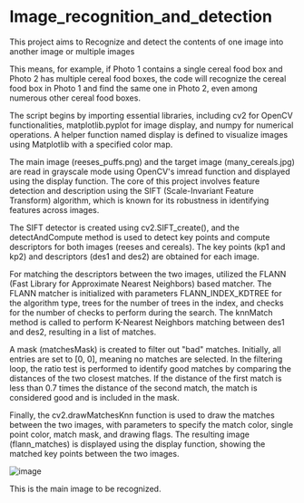 # Image_recognition_and_detection
This project aims to Recognize and detect the contents of one image into another image or multiple images 

This means, for example, if Photo 1 contains a single cereal food box and Photo 2 has multiple cereal food boxes, the code will recognize the cereal food box in Photo 1 and find the same one in Photo 2, even among numerous other cereal food boxes.

The script begins by importing essential libraries, including cv2 for OpenCV functionalities, matplotlib.pyplot for image display, and numpy for numerical operations. A helper function named display is defined to visualize images using Matplotlib with a specified color map.

The main image (reeses_puffs.png) and the target image (many_cereals.jpg) are read in grayscale mode using OpenCV's imread function and displayed using the display function. The core of this project involves feature detection and description using the SIFT (Scale-Invariant Feature Transform) algorithm, which is known for its robustness in identifying features across images.

The SIFT detector is created using cv2.SIFT_create(), and the detectAndCompute method is used to detect key points and compute descriptors for both images (reeses and cereals). The key points (kp1 and kp2) and descriptors (des1 and des2) are obtained for each image.

For matching the descriptors between the two images, utilized the FLANN (Fast Library for Approximate Nearest Neighbors) based matcher. The FLANN matcher is initialized with parameters FLANN_INDEX_KDTREE for the algorithm type, trees for the number of trees in the index, and checks for the number of checks to perform during the search. The knnMatch method is called to perform K-Nearest Neighbors matching between des1 and des2, resulting in a list of matches.

A mask (matchesMask) is created to filter out "bad" matches. Initially, all entries are set to [0, 0], meaning no matches are selected. In the filtering loop, the ratio test is performed to identify good matches by comparing the distances of the two closest matches. If the distance of the first match is less than 0.7 times the distance of the second match, the match is considered good and is included in the mask.

Finally, the cv2.drawMatchesKnn function is used to draw the matches between the two images, with parameters to specify the match color, single point color, match mask, and drawing flags. The resulting image (flann_matches) is displayed using the display function, showing the matched key points between the two images.

![image](https://github.com/user-attachments/assets/99574792-f43c-4797-85e1-a7f0e725a17e) 

This is the main image to be recognized.
